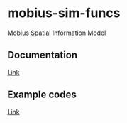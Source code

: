# mobius-sim-funcs
Mobius Spatial Information Model


## Documentation
[Link](documentation/index.md)

## Example codes
[Link](examples/index.md)